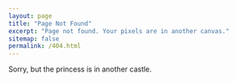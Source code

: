 ```yaml
---
layout: page
title: "Page Not Found"
excerpt: "Page not found. Your pixels are in another canvas."
sitemap: false
permalink: /404.html
---  
```


Sorry, but the princess is in another castle.

<script type="text/javascript">
  var GOOG_FIXURL_LANG = 'en';
  var GOOG_FIXURL_SITE = '{{ site.url }}'
</script>
<script type="text/javascript"
  src="//linkhelp.clients.google.com/tbproxy/lh/wm/fixurl.js">
</script>
